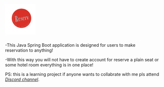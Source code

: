 # <img src="/logo.png" alt="reserv logo" style="height: 100px; width:100px;"/>


-This Java Spring Boot application is designed for users to make reservation to anything!

-With this way you will not have to create account for reserve a plain seat or some hotel room everything is in one place!

PS: this is a learning project if anyone wants to collabrate with me pls attend *[Discord channel](https://discord.gg/CrdZEwQe)*.
